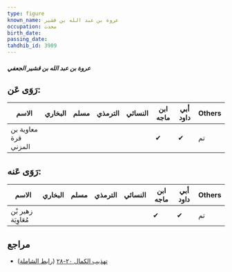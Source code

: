 ```yaml
---
type: figure
known_name: عروة بن عبد الله بن قشير
occupation: محدث
birth_date:
passing_date:
tahdhib_id: 3909
---
```

##### عروة بن عبد الله بن قشير الجعفي

## رَوَى عَن:
| الاسم                | البخاري | مسلم | الترمذي | النسائي | ابن ماجه | أبي داود | Others |
| -------------------- | ------- | ---- | ------- | ------- | -------- | -------- | ------ |
| معاوية بن قرة المزني |         |      |         |         | ✔        | ✔        | تم     |
## رَوَى عَنه:
| الاسم               | البخاري | مسلم | الترمذي | النسائي | ابن ماجه | أبي داود | Others |
| ------------------- | ------- | ---- | ------- | ------- | -------- | -------- | ------ |
| زهير بْن مُعَاوِيَة |         |      |         |         | ✔        | ✔        | تم     |
## مراجع
- [تهذيب الكمال ٢٠-٢٨](obsidian://open?vault=Tahdhib-al-Kamal&file=Figures/٣٩٠٩-عروة%20بن%20عبد%20الله%20بن%20قشير%20الجعفي) ([رابط الشاملة](https://shamela.ws/book/3722/10158))
